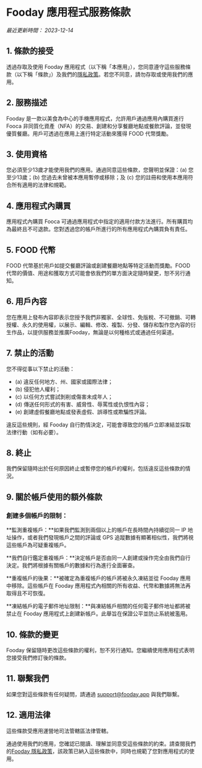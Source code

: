 # Fooday 應用程式服務條款

_最近更新時間： 2023-12-14_

## 1. 條款的接受

透過存取及使用 Fooday 應用程式（以下稱「本應用」），您同意遵守這些服務條款（以下稱「條款」）及我們的[隱私政策](/privacy-policy)。若您不同意，請勿存取或使用我們的應用。

## 2. 服務描述

Fooday 是一款以美食為中心的手機應用程式，允許用戶通過應用內購買進行 Fooca 非同質化資產（NFA）的交易、創建和分享餐廳地點或餐飲評論，並發現優質餐廳。用戶可透過在應用上進行特定活動來獲得 FOOD 代幣獎勵。

## 3. 使用資格

您必須至少13歲才能使用我們的應用。通過同意這些條款，您聲明並保證：(a) 您至少13歲；(b) 您過去未曾被本應用暫停或移除；及 (c) 您的註冊和使用本應用符合所有適用的法律和規範。

## 4. 應用程式內購買

應用程式內購買 Fooca 可通過應用程式中指定的適用付款方法進行。所有購買均為最終且不可退款。您對透過您的帳戶所進行的所有應用程式內購買負有責任。

## 5. FOOD 代幣

FOOD 代幣基於用戶如提交餐廳評論或創建餐廳地點等特定活動而獎勵。FOOD 代幣的價值、用途和獲取方式可能會依我們的單方面決定隨時變更，恕不另行通知。

## 6. 用戶內容

您在應用上發布內容即表示您授予我們非獨家、全球性、免版稅、不可撤銷、可轉授權、永久的使用權，以展示、編輯、修改、複製、分發、儲存和製作您內容的衍生作品，以提供服務並推廣Fooday，無論是以何種格式或通過任何渠道。

## 7. 禁止的活動

您不得從事以下禁止的活動：

- (a) 違反任何地方、州、國家或國際法律；
- (b) 侵犯他人權利；
- (c) 以任何方式嘗試剝削或傷害未成年人；
- (d) 傳送任何形式的有害、威脅性、辱罵性或仇恨性內容；
- (e) 創建虛假餐廳地點或發表虛假、誤導性或欺騙性評論。

違反這些規則，經 Fooday 自行酌情決定，可能會導致您的帳戶立即凍結並採取法律行動（如有必要）。

## 8. 終止

我們保留隨時出於任何原因終止或暫停您的帳戶的權利，包括違反這些條款的情況。

## 9. 關於帳戶使用的額外條款

### 創建多個帳戶的限制：

**監測重複帳戶：**如果我們監測到兩個以上的帳戶在長時間內持續從同一 IP 地址操作，或者我們發現帳戶之間的評論或 GPS 追蹤數據有顯著相似性，我們將視這些帳戶為可疑重複帳戶。

**我們自行鑑定重複帳戶：**決定帳戶是否由同一人創建或操作完全由我們自行決定。我們將根據有關帳戶的數據和行為進行全面審查。

**重複帳戶的後果：**被確定為重複帳戶的帳戶將被永久凍結並從 Fooday 應用中移除。這些帳戶在 Fooday 應用程式內相關的所有收益、代幣和數據將無法再取得且不可恢復。

**凍結帳戶的電子郵件地址限制：**與凍結帳戶相關的任何電子郵件地址都將被禁止在 Fooday 應用程式上創建新帳戶。此舉旨在保證公平並防止系統被濫用。

## 10. 條款的變更

Fooday 保留隨時更改這些條款的權利，恕不另行通知。您繼續使用應用程式表明您接受我們修訂後的條款。

## 11. 聯繫我們

如果您對這些條款有任何疑問，請通過 [support@fooday.app](mailto:support@fooday.app) 與我們聯繫。

## 12. 適用法律

這些條款受應用運營地司法管轄區法律管轄。

通過使用我們的應用，您確認已閱讀、理解並同意受這些條款的約束。請查閱我們的[Fooday 隱私政策](/privacy-policy)，該政策已納入這些條款中，同時也規範了您對應用程式的使用。
